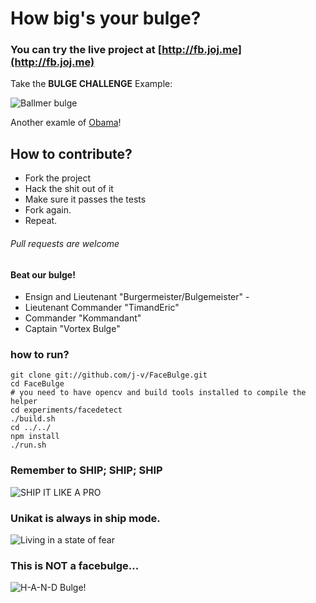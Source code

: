 # How big's your bulge?
### You can try the live project at [http://fb.joj.me](http://fb.joj.me)
Take the **BULGE CHALLENGE**
Example:

![Ballmer bulge](https://dl.dropbox.com/u/345086/anim-ballmer.gif)

Another examle of [Obama](https://dl.dropbox.com/u/345086/anim-obama.gif)!


## How to contribute?
* Fork the project
* Hack the shit out of it
* Make sure it passes the tests
* Fork again.
* Repeat.

###### Pull requests are welcome

#### Beat our bulge!
* Ensign and Lieutenant "Burgermeister/Bulgemeister" - 
* Lieutenant Commander  "TimandEric"
* Commander "Kommandant"
* Captain "Vortex Bulge"

### how to run?

    git clone git://github.com/j-v/FaceBulge.git
    cd FaceBulge
    # you need to have opencv and build tools installed to compile the helper
    cd experiments/facedetect
    ./build.sh
    cd ../../
    npm install
    ./run.sh

### Remember to SHIP; SHIP; SHIP
![SHIP IT LIKE A PRO](http://i.imgur.com/SrAsR.jpg)

### Unikat is always in ship mode.
![Living in a state of fear](http://i.imgur.com/tkxxt.png)

### This is NOT a facebulge...
![H-A-N-D Bulge!](http://www.unlikethis.com/handbulge.png)


